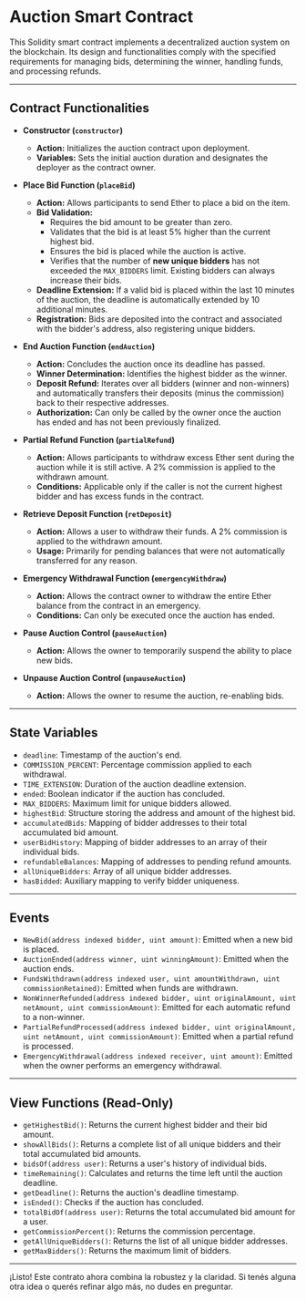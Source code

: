 # Auction Smart Contract

This Solidity smart contract implements a decentralized auction system on the blockchain. Its design and functionalities comply with the specified requirements for managing bids, determining the winner, handling funds, and processing refunds.

---

## Contract Functionalities

* **Constructor (`constructor`)**
    * **Action:** Initializes the auction contract upon deployment.
    * **Variables:** Sets the initial auction duration and designates the deployer as the contract owner.

* **Place Bid Function (`placeBid`)**
    * **Action:** Allows participants to send Ether to place a bid on the item.
    * **Bid Validation:**
        * Requires the bid amount to be greater than zero.
        * Validates that the bid is at least 5% higher than the current highest bid.
        * Ensures the bid is placed while the auction is active.
        * Verifies that the number of **new unique bidders** has not exceeded the `MAX_BIDDERS` limit. Existing bidders can always increase their bids.
    * **Deadline Extension:** If a valid bid is placed within the last 10 minutes of the auction, the deadline is automatically extended by 10 additional minutes.
    * **Registration:** Bids are deposited into the contract and associated with the bidder's address, also registering unique bidders.

* **End Auction Function (`endAuction`)**
    * **Action:** Concludes the auction once its deadline has passed.
    * **Winner Determination:** Identifies the highest bidder as the winner.
    * **Deposit Refund:** Iterates over all bidders (winner and non-winners) and automatically transfers their deposits (minus the commission) back to their respective addresses.
    * **Authorization:** Can only be called by the owner once the auction has ended and has not been previously finalized.

* **Partial Refund Function (`partialRefund`)**
    * **Action:** Allows participants to withdraw excess Ether sent during the auction while it is still active. A 2% commission is applied to the withdrawn amount.
    * **Conditions:** Applicable only if the caller is not the current highest bidder and has excess funds in the contract.

* **Retrieve Deposit Function (`retDeposit`)**
    * **Action:** Allows a user to withdraw their funds. A 2% commission is applied to the withdrawn amount.
    * **Usage:** Primarily for pending balances that were not automatically transferred for any reason.

* **Emergency Withdrawal Function (`emergencyWithdraw`)**
    * **Action:** Allows the contract owner to withdraw the entire Ether balance from the contract in an emergency.
    * **Conditions:** Can only be executed once the auction has ended.

* **Pause Auction Control (`pauseAuction`)**
    * **Action:** Allows the owner to temporarily suspend the ability to place new bids.

* **Unpause Auction Control (`unpauseAuction`)**
    * **Action:** Allows the owner to resume the auction, re-enabling bids.

---

## State Variables

* `deadline`: Timestamp of the auction's end.
* `COMMISSION_PERCENT`: Percentage commission applied to each withdrawal.
* `TIME_EXTENSION`: Duration of the auction deadline extension.
* `ended`: Boolean indicator if the auction has concluded.
* `MAX_BIDDERS`: Maximum limit for unique bidders allowed.
* `highestBid`: Structure storing the address and amount of the highest bid.
* `accumulatedBids`: Mapping of bidder addresses to their total accumulated bid amount.
* `userBidHistory`: Mapping of bidder addresses to an array of their individual bids.
* `refundableBalances`: Mapping of addresses to pending refund amounts.
* `allUniqueBidders`: Array of all unique bidder addresses.
* `hasBidded`: Auxiliary mapping to verify bidder uniqueness.

---

## Events

* `NewBid(address indexed bidder, uint amount)`: Emitted when a new bid is placed.
* `AuctionEnded(address winner, uint winningAmount)`: Emitted when the auction ends.
* `FundsWithdrawn(address indexed user, uint amountWithdrawn, uint commissionRetained)`: Emitted when funds are withdrawn.
* `NonWinnerRefunded(address indexed bidder, uint originalAmount, uint netAmount, uint commissionAmount)`: Emitted for each automatic refund to a non-winner.
* `PartialRefundProcessed(address indexed bidder, uint originalAmount, uint netAmount, uint commissionAmount)`: Emitted when a partial refund is processed.
* `EmergencyWithdrawal(address indexed receiver, uint amount)`: Emitted when the owner performs an emergency withdrawal.

---

## View Functions (Read-Only)

* `getHighestBid()`: Returns the current highest bidder and their bid amount.
* `showAllBids()`: Returns a complete list of all unique bidders and their total accumulated bid amounts.
* `bidsOf(address user)`: Returns a user's history of individual bids.
* `timeRemaining()`: Calculates and returns the time left until the auction deadline.
* `getDeadline()`: Returns the auction's deadline timestamp.
* `isEnded()`: Checks if the auction has concluded.
* `totalBidOf(address user)`: Returns the total accumulated bid amount for a user.
* `getCommissionPercent()`: Returns the commission percentage.
* `getAllUniqueBidders()`: Returns the list of all unique bidder addresses.
* `getMaxBidders()`: Returns the maximum limit of bidders.

---

¡Listo! Este contrato ahora combina la robustez y la claridad. Si tenés alguna otra idea o querés refinar algo más, no dudes en preguntar.
